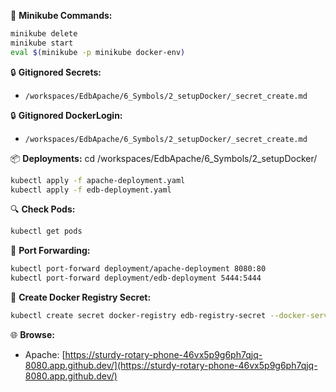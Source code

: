 🚀 **Minikube Commands:**
```bash
minikube delete
minikube start
eval $(minikube -p minikube docker-env)
```

🔒 **Gitignored Secrets:**
- `/workspaces/EdbApache/6_Symbols/2_setupDocker/_secret_create.md`

🔒 **Gitignored DockerLogin:**
- `/workspaces/EdbApache/6_Symbols/2_setupDocker/_secret_create.md`

📦 **Deployments:**
cd /workspaces/EdbApache/6_Symbols/2_setupDocker/
```bash
kubectl apply -f apache-deployment.yaml
kubectl apply -f edb-deployment.yaml
```

🔍 **Check Pods:**
```bash
kubectl get pods
```

🔗 **Port Forwarding:**
```bash
kubectl port-forward deployment/apache-deployment 8080:80
kubectl port-forward deployment/edb-deployment 5444:5444
```

🔑 **Create Docker Registry Secret:**
```bash
kubectl create secret docker-registry edb-registry-secret --docker-server=docker.enterprisedb.com --docker-username=<your-username> --docker-password=<your-token> --docker-email=<your-email>
```

🌐 **Browse:**
- Apache: [https://sturdy-rotary-phone-46vx5p9g6ph7qjq-8080.app.github.dev/](https://sturdy-rotary-phone-46vx5p9g6ph7qjq-8080.app.github.dev/)
